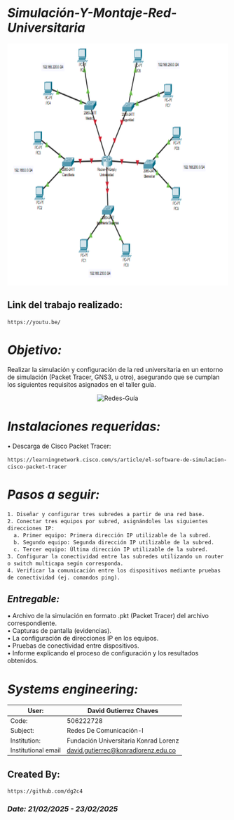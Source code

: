 # *Simulación-Y-Montaje-Red-Universitaria*
<p align="center">
  <img width="700" height="550" src="https://github.com/dg2c4/Simulacion-Y-Montaje-Red-Universitaria/blob/main/Assets/RedesSolution.png" alt="Redes">
</p>

## Link del trabajo realizado:
    https://youtu.be/

# *Objetivo:* 
Realizar la simulación y configuración de la red universitaria en un entorno de simulación (Packet Tracer, GNS3, u otro), asegurando que se cumplan los siguientes requisitos asignados en el taller guía.

<p align="center">
  <img width="700" height="350" src="https://github.com/dg2c4/Simulacion-Y-Montaje-Red-Universitaria/blob/main/Assets/Redes.png" alt="Redes-Guía">
</p>

# *Instalaciones requeridas:*
  • Descarga de Cisco Packet Tracer:
  
    https://learningnetwork.cisco.com/s/article/el-software-de-simulacion-cisco-packet-tracer

# *Pasos a seguir:*
    1. Diseñar y configurar tres subredes a partir de una red base.
    2. Conectar tres equipos por subred, asignándoles las siguientes direcciones IP:
      a. Primer equipo: Primera dirección IP utilizable de la subred.
      b. Segundo equipo: Segunda dirección IP utilizable de la subred.
      c. Tercer equipo: Última dirección IP utilizable de la subred.
    3. Configurar la conectividad entre las subredes utilizando un router o switch multicapa según corresponda.
    4. Verificar la comunicación entre los dispositivos mediante pruebas de conectividad (ej. comandos ping).

## *Entregable:*
• Archivo de la simulación en formato .pkt (Packet Tracer) del archivo correspondiente.\
• Capturas de pantalla (evidencias).\
• La configuración de direcciones IP en los equipos.\
• Pruebas de conectividad entre dispositivos.\
• Informe explicando el proceso de configuración y los resultados obtenidos.


# *Systems engineering:*
| User: | David Gutierrez Chaves |
|------|--------|
| Code: | 506222728 |
| Subject: | Redes De Comunicación-I |
| Institution: | Fundación Universitaria Konrad Lorenz |
| Institutional email | david.gutierrec@konradlorenz.edu.co |
  

## Created By:
    https://github.com/dg2c4
    
### *Date: 21/02/2025 - 23/02/2025*
